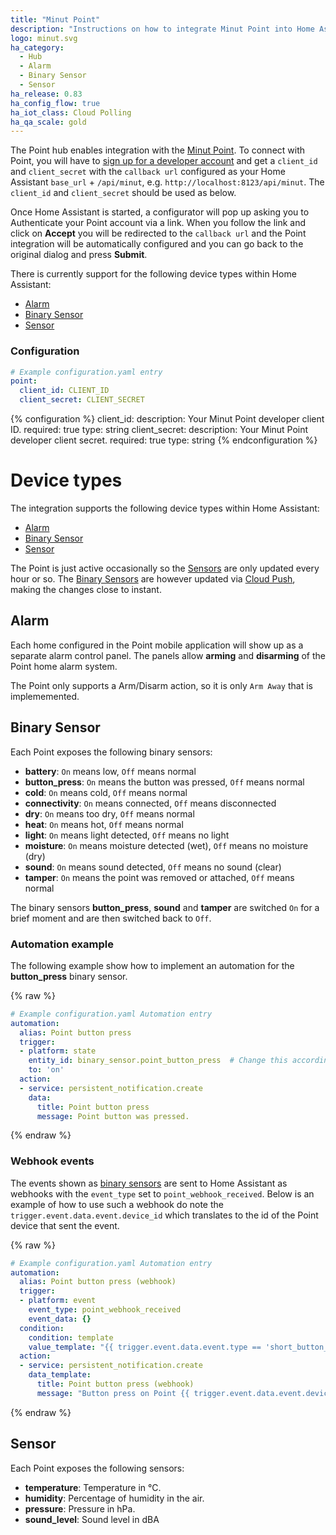 ```yaml
---
title: "Minut Point"
description: "Instructions on how to integrate Minut Point into Home Assistant."
logo: minut.svg
ha_category:
  - Hub
  - Alarm
  - Binary Sensor
  - Sensor
ha_release: 0.83
ha_config_flow: true
ha_iot_class: Cloud Polling
ha_qa_scale: gold
---
```


The Point hub enables integration with the [Minut Point](https://minut.com/). To connect with Point, you will have to [sign up for a developer account](https://minut.com/community/developers/) and get a `client_id` and `client_secret` with the `callback url` configured as your Home Assistant `base_url` + `/api/minut`, e.g. `http://localhost:8123/api/minut`. The `client_id` and `client_secret` should be used as below.

Once Home Assistant is started, a configurator will pop up asking you to Authenticate your Point account via a link. When you follow the link and click on **Accept** you will be redirected to the `callback url` and the Point integration will be automatically configured and you can go back to the original dialog and press **Submit**.

There is currently support for the following device types within Home Assistant:

- [Alarm](#alarm)
- [Binary Sensor](#binary-sensor)
- [Sensor](#sensor)

### Configuration

```yaml
# Example configuration.yaml entry
point:
  client_id: CLIENT_ID
  client_secret: CLIENT_SECRET
```

{% configuration %}
client_id:
  description: Your Minut Point developer client ID.
  required: true
  type: string
client_secret:
  description: Your Minut Point developer client secret.
  required: true
  type: string
{% endconfiguration %}

# Device types

The integration supports the following device types within Home Assistant:
  - [Alarm](#alarm)
  - [Binary Sensor](#binary-sensor)
  - [Sensor](#sensor)

<div class='note'>

The Point is just active occasionally so the [Sensors](#sensor) are only updated every hour or so. The [Binary Sensors](#binary-sensor) are however updated via [Cloud Push](/blog/2016/02/12/classifying-the-internet-of-things/#cloud-pushing-new-state), making the changes close to instant.

</div>

## Alarm

Each home configured in the Point mobile application will show up as a separate alarm control panel. The panels allow **arming** and **disarming** of the Point home alarm system.

<div class="note">

The Point only supports a Arm/Disarm action, so it is only `Arm Away` that is implememented.

</div>

## Binary Sensor

Each Point exposes the following binary sensors:

- **battery**: `On` means low, `Off` means normal
- **button_press**: `On` means the button was pressed, `Off` means normal
- **cold**: `On` means cold, `Off` means normal
- **connectivity**: `On` means connected, `Off` means disconnected
- **dry**: `On` means too dry, `Off` means normal
- **heat**: `On` means hot, `Off` means normal
- **light**: `On` means light detected, `Off` means no light
- **moisture**: `On` means moisture detected (wet), `Off` means no moisture (dry)
- **sound**: `On` means sound detected, `Off` means no sound (clear)
- **tamper**: `On` means the point was removed or attached, `Off` means normal

<div class="note">

The binary sensors **button_press**, **sound** and **tamper** are switched `On` for a brief moment and are then switched back to `Off`.

</div>

### Automation example

The following example show how to implement an automation for the **button_press** binary sensor.

{% raw %}
```yaml
# Example configuration.yaml Automation entry
automation:
  alias: Point button press
  trigger:
  - platform: state
    entity_id: binary_sensor.point_button_press  # Change this accordingly
    to: 'on'
  action:
  - service: persistent_notification.create
    data:
      title: Point button press
      message: Point button was pressed.
```
{% endraw %}

### Webhook events

The events shown as [binary sensors](#binary-sensor) are sent to Home Assistant as webhooks with the `event_type` set to `point_webhook_received`. Below is an example of how to use such a webhook do note the `trigger.event.data.event.device_id` which translates to the id of the Point device that sent the event.

{% raw %}
```yaml
# Example configuration.yaml Automation entry
automation:
  alias: Point button press (webhook)
  trigger:
  - platform: event
    event_type: point_webhook_received
    event_data: {}
  condition:
    condition: template
    value_template: "{{ trigger.event.data.event.type == 'short_button_press' }}"
  action:
  - service: persistent_notification.create
    data_template:
      title: Point button press (webhook)
      message: "Button press on Point {{ trigger.event.data.event.device_id }}"
```
{% endraw %}

## Sensor

Each Point exposes the following sensors:

- **temperature**: Temperature in °C.
- **humidity**: Percentage of humidity in the air.
- **pressure**: Pressure in hPa.
- **sound_level**: Sound level in dBA

